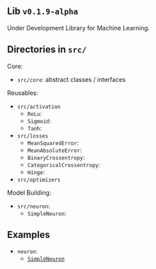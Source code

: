 ## Lib `v0.1.9-alpha`

Under Development Library for Machine Learning.

## Directories in `src/`

Core:

- `src/core`: abstract classes / interfaces

Reusables: 
- `src/activation`
  - `ReLu`: 
  - `Sigmoid`: 
  - `Tanh`: 
- `src/losses`
  - `MeanSquaredError`: 
  - `MeanAbsoluteError`: 
  - `BinaryCrossentropy`: 
  - `CategoricalCrossentropy`: 
  - `Hinge`: 
- `src/optimizers`

Model Building:

- `src/neuron`:
  - `SimpleNeuron`: 

## Examples

- `neuron`:
  - [`SimpleNeuron`](examples/neuron/simple_neuron.ipynb)
